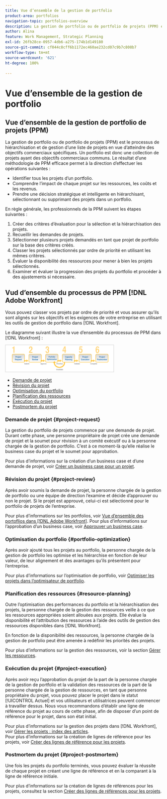 ```yaml
---
title: Vue d’ensemble de la gestion de portfolio
product-area: portfolios
navigation-topic: portfolios-overview
description: La gestion de portfolio ou de portfolio de projets (PPM) est le processus de hiérarchisation et de gestion d’une liste de projets en vue d’atteindre des objectifs commerciaux spécifiques. Un portfolio est une collection de projets ayant des objectifs commerciaux communs.
author: Alina
feature: Work Management, Strategic Planning
exl-id: 26fb28ce-0957-4db6-a275-174b1d149180
source-git-commit: cf044c8cff6b1172ec460ae232cd07c9b7c808b7
workflow-type: tm+mt
source-wordcount: '621'
ht-degree: 100%

---
```


# Vue d’ensemble de la gestion de portfolio

<!--Audited: 12/2023-->

## Vue d’ensemble de la gestion de portfolio de projets (PPM)

La gestion de portfolio ou de portfolio de projets (PPM) est le processus de hiérarchisation et de gestion d’une liste de projets en vue d’atteindre des objectifs commerciaux spécifiques. Un portfolio est donc une collection de projets ayant des objectifs commerciaux communs. Le résultat d’une méthodologie de PPM efficace permet à la direction d’effectuer les opérations suivantes :

* Identifier tous les projets d’un portfolio.
* Comprendre l’impact de chaque projet sur les ressources, les coûts et les revenus.
* Prendre une décision stratégique et intelligente en hiérarchisant, sélectionnant ou supprimant des projets dans un portfolio.

En règle générale, les professionnels de la PPM suivent les étapes suivantes :

1. Créer des critères d’évaluation pour la sélection et la hiérarchisation des projets.
1. Recueillir les demandes de projets.
1. Sélectionner plusieurs projets demandés en tant que projet de portfolio sur la base des critères créés.
1. Classer les projets sélectionnés par ordre de priorité en utilisant les mêmes critères.
1. Évaluer la disponibilité des ressources pour mener à bien les projets sélectionnés.
1. Examiner et évaluer la progression des projets du portfolio et procéder à des ajustements si nécessaire.

## Vud d’ensemble du processus de PPM [!DNL Adobe Workfront]

Vous pouvez classer vos projets par ordre de priorité et vous assurer qu’ils sont alignés sur les objectifs et les exigences de votre entreprise en utilisant les outils de gestion de portfolio dans [!DNL Workfront].

Le diagramme suivant illustre la vue d’ensemble du processus de PPM dans [!DNL Workfront] :

![](assets/pm1-350x88.png)

* [Demande de projet](#project-request)
* [Révision du projet](#project-review)
* [Optimisation du portfolio](#portfolio-optimization)
* [Planification des ressources](#resource-planning)
* [Exécution du projet](#project-execution)
* [Postmortem du projet](#project-postmortem)

### Demande de projet {#project-request}

La gestion du portfolio de projets commence par une demande de projet. Durant cette phase, une personne propriétaire de projet crée une demande de projet et la soumet pour révision à un comité exécutif ou à la personne chargée de la gestion de portfolio. C’est à ce moment-là qu’elle réalise le business case du projet et le soumet pour approbation.

Pour plus d’informations sur la création d’un business case et d’une demande de projet, voir [Créer un business case pour un projet](../../../manage-work/projects/define-a-business-case/create-business-case.md).

### Révision du projet {#project-review}

Après avoir soumis la demande de projet, la personne chargée de la gestion de portfolio ou une équipe de direction l’examine et décide d’approuver ou non le projet. Si le projet est approuvé, celui-ci est sélectionné pour le portfolio de projets de l’entreprise.

Pour plus d’informations sur les portfolios, voir [Vue d’ensemble des portoflios dans  [!DNL Adobe Workfront]](../../../manage-work/portfolios/portfolios-overview/portfolio-overview.md). Pour plus d’informations sur l’approbation d’un business case, voir [Approuver un business case](../../../manage-work/projects/define-a-business-case/approve-business-case.md).

### Optimisation du portfolio {#portfolio-optimization}

Après avoir ajouté tous les projets au portfolio, la personne chargée de la gestion de portfolio les optimise et les hiérarchise en fonction de leur valeur, de leur alignement et des avantages qu’ils présentent pour l’entreprise.

Pour plus d’informations sur l’optimisation de portfolio, voir [Optimiser les projets dans l’optimisateur de portfolio](../../../manage-work/portfolios/portfolio-optimizer/optimize-projects-in-portfolio-optimizer.md).

### Planification des ressources {#resource-planning}

Outre l’optimisation des performances du portfolio et la hiérarchisation des projets, la personne chargée de la gestion des ressources veille à ce que les ressources appropriées soient allouées aux projets. Elle évalue la disponibilité et l’attribution des ressources à l’aide des outils de gestion des ressources disponibles dans [!DNL Workfront].

En fonction de la disponibilité des ressources, la personne chargée de la gestion de portfolio peut être amenée à redéfinir les priorités des projets.

Pour plus d’informations sur la gestion des ressources, voir la section [Gérer les ressources](../../../resource-mgmt/manage-resources.md).

### Exécution du projet {#project-execution}

Après avoir reçu l’approbation du projet de la part de la personne chargée de la gestion de portfolio et la validation des ressources de la part de la personne chargée de la gestion de ressources, en tant que personne propriétaire du projet, vous pouvez placer le projet dans le statut [!UICONTROL Actuel] et vos utilisateurs et utilisatrices peuvent commencer à travailler dessus. Nous vous recommandons d’établir une ligne de référence du projet au cours de cette phase, afin de disposer d’un point de référence pour le projet, dans son état initial.

Pour plus d’informations sur la gestion des projets dans [!DNL Workfront], voir [Gérer les projets : index des articles](../../../manage-work/projects/manage-projects/manage-projects-overview.md).\
Pour plus d’informations sur la création de lignes de référence pour les projets, voir [Créer des lignes de référence pour les projets](../../../manage-work/projects/create-projects/create-baselines.md).

### Postmortem du projet {#project-postmortem}

Une fois les projets du portfolio terminés, vous pouvez évaluer la réussite de chaque projet en créant une ligne de référence et en la comparant à la ligne de référence initiale.

Pour plus d’informations sur la création de lignes de références pour les projets, consultez la section [Créer des lignes de références pour les projets](../../../manage-work/projects/create-projects/create-baselines.md).
